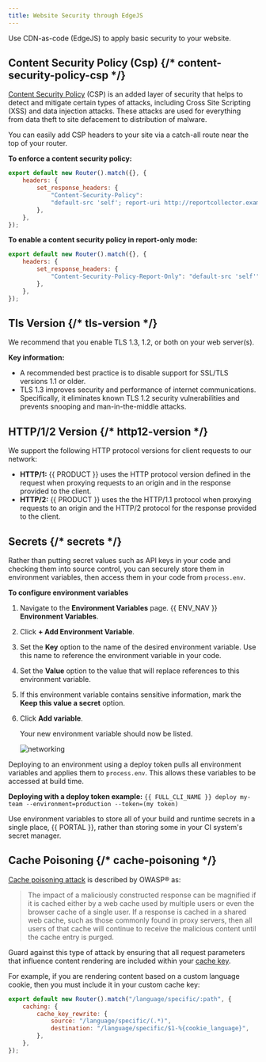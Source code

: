 ```yaml
---
title: Website Security through EdgeJS
---
```


Use CDN-as-code (EdgeJS) to apply basic security to your website.

## Content Security Policy (Csp) {/* content-security-policy-csp */}

[Content Security Policy](https://developer.mozilla.org/en-US/docs/Web/HTTP/CSP) (CSP) is an added layer of security that helps to detect and mitigate certain types of attacks, including Cross Site Scripting (XSS) and data injection attacks. These attacks are used for everything from data theft to site defacement to distribution of malware.

You can easily add CSP headers to your site via a catch-all route near the top of your router.

**To enforce a content security policy:**

```js filename="./routes.js"
export default new Router().match({}, {
    headers: {
        set_response_headers: {
            "Content-Security-Policy":
            "default-src 'self'; report-uri http://reportcollector.example.com/collector.cgi",
        },
    },
});
```

**To enable a content security policy in report-only mode:**

```js filename="./routes.js"
export default new Router().match({}, {
    headers: {
        set_response_headers: {
            "Content-Security-Policy-Report-Only": "default-src 'self'",
        },
    },
});
```
<!--## Basic Authentication {/*basic-authentication*/}

You can add basic authentication to your site using the `requireBasicAuth` router method. For example, add the following to the top of your router:

```js
router.requireBasicAuth({
  username: process.env.BASIC_AUTH_USERNAME,
  password: process.env.BASIC_AUTH_PASSWORD,
})
```

Then, add `BASIC_AUTH_USERNAME` and `BASIC_AUTH_PASSWORD` environment variables to each environment that should enforce
basic authentication. Any environment without those environment variables will not enforce basic authentication.

Once deployed, the router will return 403 Forbidden for requests that have the incorrect basic authentication token, and 401 Unauthorized for requests that have no basic authentication token.

## Ssl {/* ssl */}

By default {{ PRODUCT_NAME }} only serves traffic over the `https` protocol. It automatically redirects `http` requests to the same URL, including any query strings, on `https`.

We strongly discourage the use of `http` protocol, but if you _must_ enable it, then you can do so by adding `protocol: 'http'` to your route criteria. For example:

```js
// routes.js

// Respond to Let's Encrypt HTTP-01 challenge.
router.match(
  {
    protocol: 'http',
    path: '/.well-known/acme-challenge/<your token>',
  },
  ({ send }) => {
    send('<token value>')
  },
)
```

If you want the route to match both `http` and `https` protocols you can match on `protocol: /^https?$/`. If no route is matched on `http` protocol then {{ PRODUCT_NAME }} will fallback on its default behavior of automatically redirecting the request to `https`.

Additionally:

- A request's protocol can be determined by reading the [`{{ HEADER_PREFIX }}-protocol`](/guides/performance/request#request-headers) request header.
- During local development all requests will appear secure by default. To test your router for `http` protocol matching you must either set the `local_{{ COOKIE_PREFIX }}_emulate_http_protocol` cookie to `true` (if using a browser) or send an `{{ HEADER_PREFIX }}-protocol` request header set to `http`.
-->

## Tls Version {/* tls-version */}

We recommend that you enable TLS 1.3, 1.2, or both on your web server(s). 

**Key information:**
-   A recommended best practice is to disable support for SSL/TLS versions 1.1 or older.
-   TLS 1.3 improves security and performance of internet communications. Specifically, it eliminates known TLS 1.2 security vulnerabilities and prevents snooping and man-in-the-middle attacks.

## HTTP/1/2 Version {/* http12-version */}

We support the following HTTP protocol versions for client requests to our network:
-   **HTTP/1:** {{ PRODUCT }} uses the HTTP protocol version defined in the request when proxying requests to an origin and in the response provided to the client.
-   **HTTP/2:** {{ PRODUCT }} uses the the HTTP/1.1 protocol when proxying requests to an origin and the HTTP/2 protocol for the response provided to the client.

## Secrets {/* secrets */}

Rather than putting secret values such as API keys in your code and checking them into source control, you can securely
store them in environment variables, then access them in your code from `process.env`. 

**To configure environment variables**

1.  Navigate to the **Environment Variables** page.
    {{ ENV_NAV }} **Environment Variables**.
2.  Click **+ Add Environment Variable**.
3.  Set the **Key** option to the name of the desired environment variable. Use this name to reference the environment variable in your code.
4.  Set the **Value** option to the value that will replace references to this environment variable.
5.  If this environment variable contains sensitive information, mark the **Keep this value a secret** option.
6.  Click **Add variable**.

    Your new environment variable should now be listed.

    ![networking](/images/security/environment-variables.png?width=700)

Deploying to an environment using a deploy token pulls all environment variables and applies them to `process.env`. This allows these variables to be accessed at build time. 

**Deploying with a deploy token example:** `{{ FULL_CLI_NAME }} deploy my-team --environment=production --token=(my token)`

Use environment variables to store all of your build and runtime secrets in a single place, {{ PORTAL }}, rather than storing some in your CI system's secret manager.

## Cache Poisoning {/* cache-poisoning */}

[Cache poisoning attack](https://owasp.org/www-community/attacks/Cache_Poisoning) is described by OWASP&reg; as:

> The impact of a maliciously constructed response can be magnified if it is cached either by a web cache used by multiple users or even the browser cache of a single user. If a response is cached in a shared web cache, such as those commonly found in proxy servers, then all users of that cache will continue to receive the malicious content until the cache entry is purged.

Guard against this type of attack by ensuring that all request parameters that influence content rendering are included within your [cache key](/guides/performance/caching/cache_key). 

For example, if you are rendering content based on a custom language cookie, then you must include it in your custom cache key:

```js filename="./routes.js"
export default new Router().match("/language/specific/:path", {
    caching: {
        cache_key_rewrite: {
            source: "/language/specific/(.*)",
            destination: "/language/specific/$1-%{cookie_language}",
        },
    },
});
```
<!--
## Bot Detection {/* bot-detection */}

{{ PRODUCT_NAME }} examines the `user-agent` header in an incoming request to determine if it includes a string that indicates if it is a bot, and if so, injects `1` in the `{{ HEADER_PREFIX }}-device-is-bot` request header, which will be visible to your server code. If the `user-agent` header does not include any of the strings indicating a bot, a `0` value is injected.

### User Agents and Bots {/* user-agents-and-bots */}

The following table list the user agents that {{ PRODUCT_NAME }} examines and describes the corresponding bots.

| User Agent              | Bot Description                                                                                                                                                                                                                                 |
| ----------------------- | ----------------------------------------------------------------------------------------------------------------------------------------------------------------------------------------------------------------------------------------------- |
| embedly                 | Embed.ly web crawler bot that performs HTTP requests most often in automatic mode.                                                                                                                                                              |
| facebookexternalhit     | Facebook bot that crawls the HTML of social plugins, apps, and websites shared on Facebook. The bot gathers and caches data (title, description, thumbnail image) about the shared content and presents the data as a preview.                  |
| flipboard               | Flipboard Proxy Service bot that runs in response to a user request for the service to scan a social media feed such as Twitter, and construct a processed feed of items to deliver in real time.                                               |
| googlepagesspeed        | Google bot that assists in ranking search results based on page load speed.                                                                                                                                                                     |
| Google web/snippet      | Google+ Enterprise bot that extracts high-level data from a URL posted on Google+ Enterprise and presents the data as a snippet of the URL.                                                                                                     |
| headless                | Bots, usually scripts, that run on a scheduled basis or are triggered from an external system. Headless bots usually perform activities like sending alerts or daily digest messages. The scripts usually run for a short time, then terminate. |
| ia_archiver             | Amazon Alexa bot that crawls web sites for issues related to Amazon's Site Audit service.                                                                                                                                                       |
| outbrain                | Outbrain Recommendation Platform chat bot.                                                                                                                                                                                                      |
| pinterest               | Automated Pinterest bot that creates boards and schedules pins to post to customer accounts.                                                                                                                                                    |
| prerender               | Prerender.io hosted service bot that produces an easily crawled version of dynamically rendered pages, allowing indexing by search engines.                                                                                                     |
| preview                 | Yahoo bot that extracts data (title, description, thumbnail images) from a URL embedded in an email and presents the data as a preview of the URL                                                                                               |
| qwantify                | Web crawler bot that indexes content for the Qwant search engine.                                                                                                                                                                               |
| scanner                 | Bots that analyze how well your website and its security measures respond to various bot threats.                                                                                                                                               |
| slurp                   | Yahoo Search bot for crawling and indexing web page information.                                                                                                                                                                                |
| spider                  | General purpose automated bots that crawl the web to index web page information.                                                                                                                                                                |
| tumblr                  | Tumblr bot that performs automated HTTP requests as a web crawler.                                                                                                                                                                              |
| vkshare                 | VK social network bot that performs automated HTTP requests usually as a web crawler.                                                                                                                                                           |
| w3c_validator           | W3C bot that checks Web documents in formats like HTML and XHTML for conformance to W3C Recommendations and other standards.                                                                                                                    |
| whatsapp                | Whatsapp platform chat bot.                                                                                                                                                                                                                     |
| xing-contenttabreceiver | Xing social network crawler bot that indexes content for the Xing social network.                                                                                                                                                               |
| yahoo                   | Another Yahoo Search robot for crawling and indexing web page information.                                                                                                                                                                      |

If the set of bots detected by {{ PRODUCT_NAME }} is not sufficient for your needs, you can easily add your own bot detection through [EdgeJS](/guides/performance/cdn_as_code) and its [`match`](/docs/api/core/classes/router_Router.default.html#match) and [`setRequestHeader`](/docs/api/core/classes/router_RouteHelper.default.html#setRequestHeader) APIs:

```js
router.match(
  {
    headers: {
      'user-agent': /^regex-for-your-bot-detection$/i,
    },
  },
  ({ setRequestHeader }) => {
    setRequestHeader('my-bot-detection-is-bot', '1')
  },
)
// ... all your other routes go here and they can match on `my-bot-detection-is-bot: 1`
```

The above code will match all the routes that even have a `user-agent` header and then inject the `my-bot-detection-is-bot` when the value of the user agent header matches the given regex. Once the header has been injected, the later routes can test for it and implement bot handling. Or, you could just let the header be sent upstream for your backend to handle it.
-->
